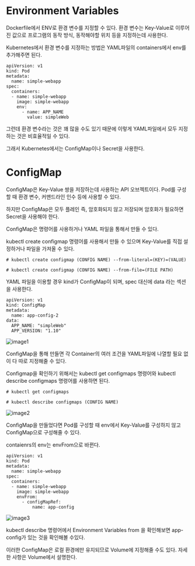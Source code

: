 # Environment Variables

Dockerfile에서 ENV로 환경 변수를 지정할 수 있다. 환경 변수는 Key-Value로 이루어진 값으로 프로그램의 동작 방식, 동작해야할 위치 등을 지정하는데 사용한다.

Kubernetes에서 환경 변수를 지정하는 방법은 YAML파일의 containers에서 env를 추가해주면 된다.

```
apiVersion: v1
kind: Pod
metadata:
  name: simple-webapp
spec:
  containers:
  - name: simple-webapp
    image: simple-webapp
    env:
      - name: APP_NAME
        value: simpleWeb
```        
   
그런데 환경 변수라는 것은 꽤 많을 수도 있기 때문에 이렇게 YAML파일에서 모두 지정하는 것은 비효율적일 수 있다.

그래서 Kubernetes에서는 ConfigMap이나 Secret을 사용한다.

# ConfigMap

ConfigMap은 Key-Value 쌍을 저장하는데 사용하는 API 오브젝트이다. Pod를 구성할 때 환경 변수, 커맨드라인 인수 등에 사용할 수 있다.

하지만 ConfigMap은 모두 플레인 즉, 암호화되지 않고 저장되며 암호화가 필요하면 Secret을 사용해야 한다.

ConfigMap은 명령어를 사용하거나 YAML 파일을 통해서 만들 수 있다.

kubectl create configmap 명령어를 사용해서 만들 수 있으며 Key-Value를 직접 설정하거나 파일을 가져올 수 있다.

```
# kubectl create configmap (CONFIG NAME) --from-literal=(KEY)=(VALUE)

# kubectl create configmap (CONFIG NAME) --from-file=(FILE PATH)
```

YAML 파일을 이용할 경우 kind가 ConfigMap이 되며, spec 대신에 data 라는 섹션을 사용한다.

```
apiVersion: v1
kind: ConfigMap
metadata:
  name: app-config-2
data:
  APP_NAME: "simpleWeb"
  APP_VERSION: "1.10"
```

![image1](https://github.com/kjo26619/Certificated-Kubernetes-Administrator/upload/main/Chatper2/Image/env1.PNG)

ConfigMap을 통해 만들면 각 Container의 여러 조건을 YAML파일에 나열할 필요 없이 다 따로 지정해줄 수 있다. 

Configmap을 확인하기 위해서는 kubectl get configmaps 명령어와 kubectl describe configmaps 명령어를 사용하면 된다.

```
# kubectl get configmaps

# kubectl describe configmaps (CONFIG NAME)
```

![image2](https://github.com/kjo26619/Certificated-Kubernetes-Administrator/upload/main/Chatper2/Image/env2.PNG)

ConfigMap을 만들었다면 Pod를 구성할 때 env에서 Key-Value를 구성하지 않고 ConfigMap으로 구성해줄 수 있다.

contaienrs의 env는 envFrom으로 바뀐다.

```
apiVersion: v1
kind: Pod
metadata:
  name: simple-webapp
spec:
  containers:
  - name: simple-webapp
    image: simple-webapp
    envFrom:
      - configMapRef:
          name: app-config
```

![image3](https://github.com/kjo26619/Certificated-Kubernetes-Administrator/upload/main/Chatper2/Image/env3.PNG)

kubectl describe 명령어에서 Environment Variables from 을 확인해보면 app-config가 있는 것을 확인해볼 수있다.

이러한 ConfigMap은 로컬 환경에만 유지되므로 Volume에 지정해줄 수도 있다. 자세한 사항은 Volume에서 설명한다.

